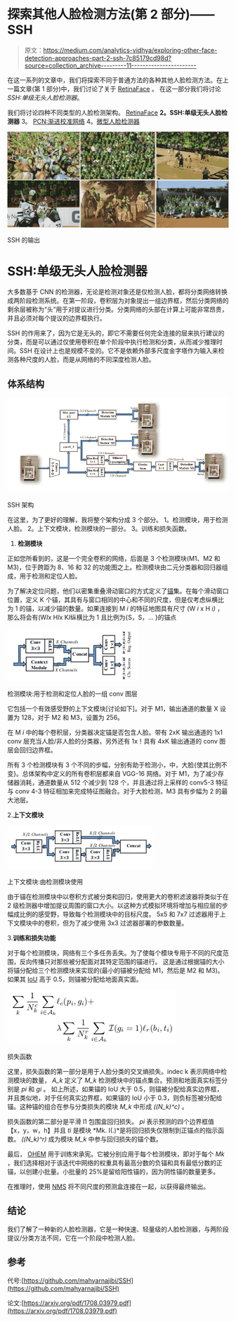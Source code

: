 # 探索其他人脸检测方法(第 2 部分)——SSH

> 原文：<https://medium.com/analytics-vidhya/exploring-other-face-detection-approaches-part-2-ssh-7c85179cd98d?source=collection_archive---------11----------------------->

在这一系列的文章中，我们将探索不同于普通方法的各种其他人脸检测方法。在上一篇文章(第 1 部分)中，我们讨论了关于 [RetinaFace](/analytics-vidhya/exploring-other-face-detection-approaches-part-1-retinaface-9b00f453fd15) 。
在这一部分我们将讨论 *SSH:单级无头人脸检测器*。

我们将讨论四种不同类型的人脸检测架构。 [RetinaFace](/analytics-vidhya/exploring-other-face-detection-approaches-part-1-retinaface-9b00f453fd15)
**2。SSH:单级无头人脸检测器**
3。 [PCN:渐进校准网络](/analytics-vidhya/exploring-other-face-detection-approaches-part-3-pcn-395d3b07d62a)
4。[微型人脸检测器](/analytics-vidhya/exploring-other-face-detection-approaches-part-4-tiny-face-684c8cba5b01)

![](img/b4ff111eadf998991fe68da4c0df765b.png)

SSH 的输出

# SSH:单级无头人脸检测器

大多数基于 CNN 的检测器，无论是检测对象还是仅检测人脸，都将分类网络转换成两阶段检测系统。在第一阶段，卷积层为对象提出一组边界框，然后分类网络的剩余层被称为“头”用于对提议进行分类。分类网络的头部在计算上可能非常昂贵，并且必须对每个提议的边界框执行。

SSH 的作用来了，因为它是无头的，即它不需要任何完全连接的层来执行建议的分类，而是可以通过仅使用卷积在单个阶段中执行检测和分类，从而减少推理时间。SSH 在设计上也是规模不变的。它不是依赖外部多尺度金字塔作为输入来检测各种尺度的人脸，而是从网络的不同深度检测人脸。

## 体系结构

![](img/69250c25e62f27f9d509f2b4fe140b0d.png)

SSH 架构

在这里，为了更好的理解，我将整个架构分成 3 个部分。
1。检测模块，用于检测人脸。
2。上下文模块，检测模块的一部分。
3。训练和损失函数。

1.  **检测模块**

正如您所看到的，这是一个完全卷积的网络，后面是 3 个检测模块(M1、M2 和 M3)，位于跨距为 8、16 和 32 的功能图之上。检测模块由二元分类器和回归器组成，用于检测和定位人脸。

为了解决定位问题，他们以密集重叠滑动窗口的方式定义了[锚](/@andersasac/anchor-boxes-the-key-to-quality-object-detection-ddf9d612d4f9)集。在每个滑动窗口位置，定义 K 个锚，其具有与窗口相同的中心和不同的尺度，但是仅考虑纵横比为 1 的锚，以减少锚的数量。如果连接到 M *i* 的特征地图具有尺寸
(W *i* x H *i)* ，那么将会有(W*I*x H*I*x K*I*纵横比为 1 且比例为{S，S，… }的锚点

![](img/dc02748136ece0d9810d63872e9dc821.png)

检测模块:用于检测和定位人脸的一组 conv 图层

它包括一个有效感受野的上下文模块[讨论如下]。对于 M1，输出通道的数量 X 设置为 128，对于 M2 和 M3，设置为 256。

在 M *i* 中的每个卷积层，分类器决定锚是否包含人脸。带有 2xK 输出通道的 1x1 conv 层充当人脸/非人脸的分类器，另外还有 1x！具有 4xK 输出通道的 conv 图层会回归边界框。

所有 3 个检测模块有 3 个不同的步幅，分别有助于检测小，中，大脸{使其比例不变}。总体架构中定义的所有卷积层都来自 VGG-16 网络。对于 M1，为了减少存储器消耗，通道数量从 512 个减少到 128 个，并且通过将上采样的 conv5-3 特征与 conv 4-3 特征相加来完成特征图融合。对于大脸检测，M3 具有步幅为 2 的最大池层。

2.**上下文模块**

![](img/ee3c649aa44a7be5611a15af4289f3de.png)

上下文模块:由检测模块使用

由于锚在检测模块中以卷积方式被分类和回归，使用更大的卷积滤波器将类似于在 2 级检测器中增加提议周围的窗口大小。以这种方式模拟环境将增加与相应层的步幅成比例的感受野，导致每个检测模块中的目标尺度。
5x5 和 7x7 过滤器用于上下文模块中的卷积，但为了减少使用 3x3 过滤器部署的参数数量。

3.**训练和损失功能**

对于每个检测模块，网络有三个多任务丢失。为了使每个模块专用于不同的尺度范围，反向传播只对那些被分配面对其特定范围的锚进行。
这是通过根据锚的大小将锚分配给三个检测模块来实现的(最小的锚被分配给 M1，然后是 M2 和 M3)。如果其 [IoU](/@nagsan16/object-detection-iou-intersection-over-union-73070cb11f6e) 高于 0.5，则锚被分配给地面真实面。

![](img/20e5eed838edcc9e333e19058b3e8dd3.png)

损失函数

这里，损失函数的第一部分是用于人脸分类的交叉熵损失。indec k 表示网络中检测模块的数量， *A_k* 定义了 *M_k* 检测模块中的锚点集合。预测和地面真实标签分别是 *pi* 和 *gi* 。
如上所述，如果锚的 IoU 大于 0.5，则锚被分配给真实边界框，并且类似地，对于任何真实边界框，如果锚的 IoU 小于 0.3，则负标签被分配给锚。这种锚的组合在参与分类损失的模块 *M_k* 中形成 *((N_k)^c)* 。

损失函数的第二部分是平滑 l1 包围盒回归损失。 *pi* 表示预测的四个边界框值【x，y，w，h】并且 *ti* 是模块 *Mk. I(.)*是将回归损失仅限制到正锚点的指示函数。 *((N_k)^r)* 成为模块 *M_k* 中参与回归损失的锚个数。

最后， [OHEM](https://nextjournal.com/tempdata73/dealing-with-class-imbalances) 用于训练宋承宪。它被分别应用于每个检测模块，即对于每个 *Mk* ，我们选择相对于该迭代中网络的权重具有最高分数的负锚和具有最低分数的正锚，以创建小批量。小批量的 25%是留给阳性锚的，因为阴性锚的数量更多。

在推理时，使用 [NMS](https://towardsdatascience.com/non-maximum-suppression-nms-93ce178e177c) 将不同尺度的预测盒连接在一起，以获得最终输出。

## 结论

我们了解了一种新的人脸检测器，它是一种快速、轻量级的人脸检测器，与两阶段提议/分类方法不同，它在一个阶段中检测人脸。

## 参考

代号:[https://github.com/mahyarnajibi/SSH](https://github.com/mahyarnajibi/SSH)

论文:[https://arxiv.org/pdf/1708.03979.pdf](https://arxiv.org/pdf/1708.03979.pdf)